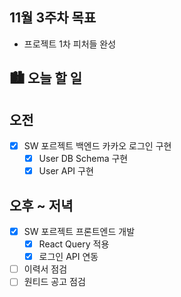 ## 11월 3주차 목표

- 프로젝트 1차 피처들 완성

## 🏙️ 오늘 할 일

## 오전

- [x] SW 포르젝트 백엔드 카카오 로그인 구현
  - [x] User DB Schema 구현
  - [x] User API 구현

## 오후 ~ 저녁

- [x] SW 포르젝트 프론트엔드 개발
  - [x] React Query 적용
  - [x] 로그인 API 연동
- [ ] 이력서 점검
- [ ] 원티드 공고 점검
